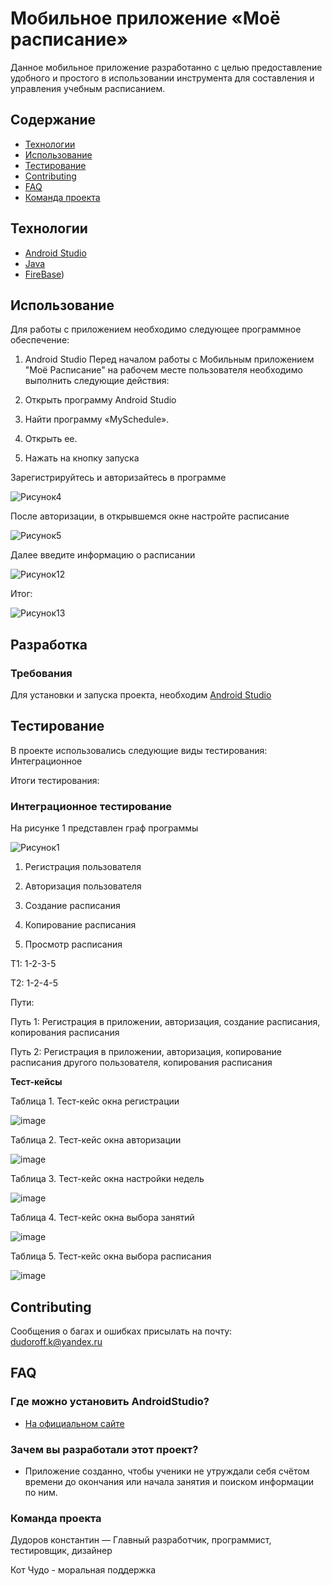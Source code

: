 # Мобильное приложение «Моё расписание»
Данное мобильное приложение разработанно с целью 
предоставление удобного и простого в использовании инструмента для составления и управления учебным расписанием.

## Содержание
- [Технологии](#технологии)
- [Использование](#использование)
- [Тестирование](#тестирование)
- [Contributing](#contributing)
- [FAQ](#faq)
- [Команда проекта](#команда-проекта)

 ## Технологии
- [Android Studio](https://developer.android.com/studio)
- [Java](https://www.java.com/ru/)
- [FireBase](https://firebase.google.com/))
 ## Использование
Для работы с приложением необходимо следующее программное обеспечение:

1. Android Studio Перед началом работы с Мобильным приложением "Моё Расписание" на рабочем месте пользователя необходимо выполнить следующие действия:
   
2. Открыть программу Android Studio
   
3. Найти программу «MySchedule».
   
4. Открыть ее.
   
5. Нажать на кнопку запуска
   
Зарегистрируйтесь и авторизайтесь в программе

![Рисунок4](https://github.com/l-Mel-l/MySchedule/assets/125726970/fef2804e-2a1f-4d0f-805d-4240b70bc141)

После авторизации, в открывшемся окне настройте расписание

![Рисунок5](https://github.com/l-Mel-l/MySchedule/assets/125726970/b47c3227-b227-4873-9401-159ecdd2ae8b)

Далее введите информацию о расписании

![Рисунок12](https://github.com/l-Mel-l/MySchedule/assets/125726970/9d87652f-2555-4c2d-9f79-92fffb7414bb)

Итог:

![Рисунок13](https://github.com/l-Mel-l/MySchedule/assets/125726970/cf93d85a-cfc0-4469-951e-e0e90f581a0d)

## Разработка

### Требования
Для установки и запуска проекта, необходим [Android Studio](https://developer.android.com/studio)

## Тестирование
В проекте использовались следующие виды тестирования: Интеграционное

Итоги тестирования:

### Интеграционное тестирование

На рисунке 1 представлен граф программы

![Рисунок1](https://github.com/l-Mel-l/MySchedule/assets/125726970/83842c57-7f77-49a3-9d12-b3038a19bb98)

1.	Регистрация пользователя
   
2.	Авторизация пользователя
   
3.	Создание расписания
   
4.	Копирование расписания
5.	Просмотр расписания
	
Т1: 1-2-3-5

Т2: 1-2-4-5

Пути: 

Путь 1: Регистрация в приложении, авторизация, создание расписания, копирования расписания

Путь 2: Регистрация в приложении, авторизация, копирование расписания другого пользователя, копирования расписания

**Тест-кейсы**

Таблица 1. Тест-кейс окна регистрации

![image](https://github.com/l-Mel-l/MySchedule/assets/125726970/b64a12d2-4e86-4bca-8f94-18cf853f8790)

Таблица 2. Тест-кейс окна авторизации

![image](https://github.com/l-Mel-l/MySchedule/assets/125726970/73806c1a-dbb6-47b4-b209-6ea80ec6fb0c)

Таблица 3. Тест-кейс окна настройки недель

![image](https://github.com/l-Mel-l/MySchedule/assets/125726970/28901739-842f-480c-8f9c-00ccf3955f52)

Таблица 4. Тест-кейс окна выбора занятий

![image](https://github.com/l-Mel-l/MySchedule/assets/125726970/84590c79-d8cf-459d-a912-554a8a02d932)

Таблица 5. Тест-кейс окна выбора расписания

![image](https://github.com/l-Mel-l/MySchedule/assets/125726970/834c9577-2813-4847-b438-1b180f85990c)


## Contributing
Сообщения о багах и ошибках присылать на почту: dudoroff.k@yandex.ru

## FAQ 
### Где можно установить AndroidStudio?
- [На официальном сайте](https://developer.android.com/studio)
### Зачем вы разработали этот проект?
- Приложение созданно, чтобы ученики не утруждали себя счётом времени до окончания или начала занятия и поиском информации по ним.

### Команда проекта
Дудоров константин — Главный разработчик, программист, тестировщик, дизайнер

Кот Чудо - моральная поддержка
